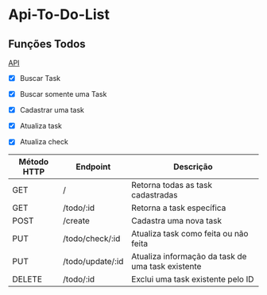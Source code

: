 # Api-To-Do-List

## Funções Todos
[API](https://api-todolist-b8bf07f7bcd9.herokuapp.com/)

- [X] Buscar Task

- [X] Buscar somente uma Task

- [X] Cadastrar uma task

- [X] Atualiza task

- [X] Atualiza check

| Método HTTP	| Endpoint | Descrição |
|--------|----------|----------|
| GET |	/ |	Retorna todas as task cadastradas |
| GET |	/todo/:id |	Retorna a task específica|
| POST |	/create |	Cadastra uma nova task |
| PUT |	/todo/check/:id |	Atualiza task como feita ou não feita |
| PUT |	/todo/update/:id |	Atualiza informação da task de uma task existente |
| DELETE |	/todo/:id |	Exclui uma task existente pelo ID |
#